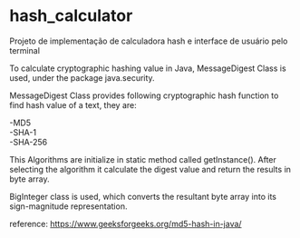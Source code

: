 # hash_calculator
Projeto de implementação de calculadora hash e interface de usuário pelo terminal

To calculate cryptographic hashing value in Java, MessageDigest Class is used, under the package java.security. 

MessageDigest Class provides following cryptographic hash function to find hash value of a text, they are: 

-MD5\
-SHA-1  
-SHA-256  

This Algorithms are initialize in static method called getInstance(). After selecting the algorithm it calculate the digest value and return the results in byte array. 

BigInteger class is used, which converts the resultant byte array into its sign-magnitude representation. 

reference:
https://www.geeksforgeeks.org/md5-hash-in-java/
